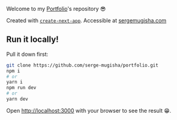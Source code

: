 Welcome to my [Portfolio](https://sergemugisha.com/)'s repository 😎

Created with [`create-next-app`](https://github.com/vercel/next.js/tree/canary/packages/create-next-app).
Accessible at [sergemugisha.com](https://sergemugisha.com/)

## Run it locally!

Pull it down first:

```bash
git clone https://github.com/serge-mugisha/portfolio.git
npm i
# or
yarn i
npm run dev
# or
yarn dev
```

Open [http://localhost:3000](http://localhost:3000) with your browser to see the result 😁.
